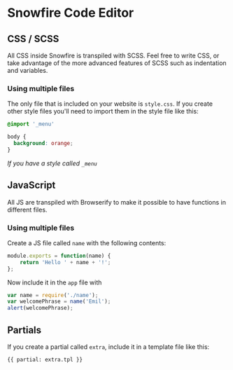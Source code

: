 # Snowfire Code Editor

## CSS / SCSS

All CSS inside Snowfire is transpiled with SCSS. Feel free to write CSS, or take advantage of the more advanced features of SCSS 
such as indentation and variables.

### Using multiple files

The only file that is included on your website is `style.css`. If you create other style files you'll need to import them in 
the style file like this:

```scss
@import '_menu'

body {
  background: orange;
}
```

_If you have a style called `_menu`_


## JavaScript

All JS are transpiled with Browserify to make it possible to have functions in different files.

### Using multiple files

Create a JS file called `name` with the following contents:

```javascript
module.exports = function(name) {
    return 'Hello ' + name + '!';
};
```

Now include it in the `app` file with

```javascript
var name = require('./name');
var welcomePhrase = name('Emil');
alert(welcomePhrase);
```

## Partials

If you create a partial called `extra`, include it in a template file like this:

```html
{{ partial: extra.tpl }}
```
